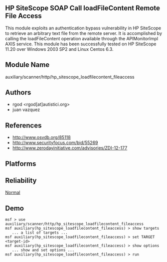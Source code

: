 ## HP SiteScope SOAP Call loadFileContent Remote File Access

This module exploits an authentication bypass vulnerability 
in HP SiteScope to retrieve an arbitrary text file from the 
remote server. It is accomplished by calling the 
loadFileContent operation available through the 
APIMonitorImpl AXIS service. This module has been 
successfully tested on HP SiteScope 11.20 over Windows 2003 
SP2 and Linux Centos 6.3.


## Module Name
auxiliary/scanner/http/hp_sitescope_loadfilecontent_fileaccess

## Authors
* rgod <rgod[at]autistici.org>
* juan vazquez


## References
* http://www.osvdb.org/85118
* http://www.securityfocus.com/bid/55269
* http://www.zerodayinitiative.com/advisories/ZDI-12-177




## Platforms


## Reliability
[Normal](https://github.com/rapid7/metasploit-framework/wiki/Exploit-Ranking)

## Demo

```
msf > use auxiliary/scanner/http/hp_sitescope_loadfilecontent_fileaccess
msf auxiliary(hp_sitescope_loadfilecontent_fileaccess) > show targets
   ... a list of targets ...
msf auxiliary(hp_sitescope_loadfilecontent_fileaccess) > set TARGET <target-id>
msf auxiliary(hp_sitescope_loadfilecontent_fileaccess) > show options
   ... show and set options ...
msf auxiliary(hp_sitescope_loadfilecontent_fileaccess) > run
```
    
    